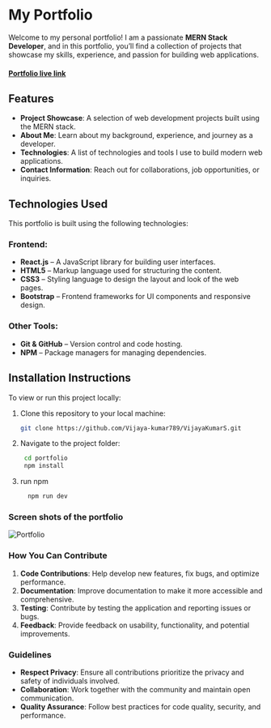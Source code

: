 # My Portfolio

Welcome to my personal portfolio! I am a passionate **MERN Stack Developer**, and in this portfolio, you’ll find a collection of projects that showcase my skills, experience, and passion for building web applications.

#### [Portfolio live link](https://vijayakumars.netlify.app)

## Features

- **Project Showcase**: A selection of web development projects built using the MERN stack.
- **About Me**: Learn about my background, experience, and journey as a developer.
- **Technologies**: A list of technologies and tools I use to build modern web applications.
- **Contact Information**: Reach out for collaborations, job opportunities, or inquiries.

## Technologies Used

This portfolio is built using the following technologies:

### **Frontend**:
- **React.js** – A JavaScript library for building user interfaces.
- **HTML5** – Markup language used for structuring the content.
- **CSS3** – Styling language to design the layout and look of the web pages.
- **Bootstrap** – Frontend frameworks for UI components and responsive design.

### **Other Tools**:
- **Git & GitHub** – Version control and code hosting.
- **NPM** – Package managers for managing dependencies.

## Installation Instructions

To view or run this project locally:

1. Clone this repository to your local machine:
   ```bash
   git clone https://github.com/Vijaya-kumar789/VijayaKumarS.git
   
2. Navigate to the project folder:
   ```bash
    cd portfolio
    npm install

   
4. run npm
   ```bash
     npm run dev


### Screen shots of the portfolio

![Portfolio](./src/assets/Portfolio.png)

### How You Can Contribute

1. **Code Contributions**: Help develop new features, fix bugs, and optimize performance.
2. **Documentation**: Improve documentation to make it more accessible and comprehensive.
3. **Testing**: Contribute by testing the application and reporting issues or bugs.
4. **Feedback**: Provide feedback on usability, functionality, and potential improvements.

### Guidelines

- **Respect Privacy**: Ensure all contributions prioritize the privacy and safety of individuals involved.
- **Collaboration**: Work together with the community and maintain open communication.
- **Quality Assurance**: Follow best practices for code quality, security, and performance.